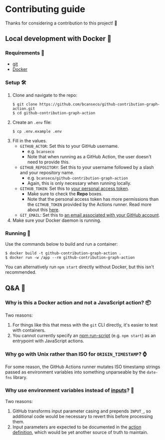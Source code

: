 # Contributing guide

Thanks for considering a contribution to this project! 🙏

## Local development with Docker 🐳

### Requirements 📝

* [git](https://git-scm.com)
* [Docker](https://docs.docker.com/get-docker/)

### Setup 🛠

1. Clone and navigate to the repo:
   ```console
   $ git clone https://github.com/bcanseco/github-contribution-graph-action.git
   $ cd github-contribution-graph-action
   ```
1. Create an `.env` file:
   ```console
   $ cp .env.example .env
   ```
1. Fill in the values.
   * `GITHUB_ACTOR`: Set this to your GitHub username.
     * e.g. `bcanseco`
     * Note that when running as a GitHub Action, the user doesn't need to provide this.
   * `GITHUB_REPOSITORY`: Set this to your username followed by a slash and your repository name.
     * e.g. `bcanseco/github-contribution-graph-action`
     * Again, this is only necessary when running locally.
   * `GITHUB_TOKEN`: Set this to [your personal access token](https://help.github.com/en/github/authenticating-to-github/creating-a-personal-access-token-for-the-command-line).
     * Make sure to check the **Repo** boxes.
     * Note that the personal access token has more permissions than the `GITHUB_TOKEN` provided by the Actions runner. Read more about this [here](https://help.github.com/en/actions/configuring-and-managing-workflows/authenticating-with-the-github_token#permissions-for-the-github_token).
   * `GIT_EMAIL`: Set this to [an email associated with your GitHub account](https://github.com/settings/emails).
1. Make sure your Docker daemon is running.

### Running 👟

Use the commands below to build and run a container:

```console
$ docker build -t github-contribution-graph-action .
$ docker run -w /app --rm github-contribution-graph-action
```

You can alternatively run `npm start` directly without Docker, but this isn't recommended.

## Q&A 🤔

### Why is this a Docker action and not a JavaScript action? 📦

Two reasons:

1. For things like this that mess with the `git` CLI directly, it's easier to test with containers.
1. You cannot currently specify an [npm run-script](https://docs.npmjs.com/cli/run-script) (e.g. `npm start`) as an entrypoint with JavaScript actions.

### Why go with Unix rather than ISO for `ORIGIN_TIMESTAMP`? ⌚

For some reason, the GitHub Actions runner mutates ISO timestamp strings passed as environment variables into something unparseable by the `date-fns` library.

### Why use environment variables instead of [inputs][inputs]? 🔌

[inputs]: https://help.github.com/en/actions/creating-actions/metadata-syntax-for-github-actions#inputs

Two reasons:

1. GitHub transforms input parameter casing and prepends `INPUT_`, so additional code would be necessary to revert this before processing them.
1. Input parameters are expected to be documented in the [action definition](../action.yml), which would be yet another source of truth to maintain.

